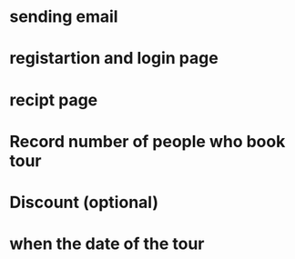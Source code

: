 # sending email 

# registartion and login page

# recipt page

# Record number of people who book tour

# Discount (optional)


# when the date of the tour
